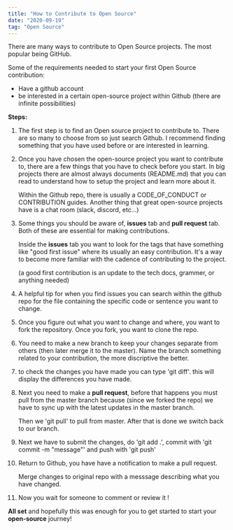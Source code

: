 ```yaml
---
title: "How to Contribute to Open Source"
date: "2020-09-19"
tag: "Open Source"
---
```


There are many ways to contribute to Open Source projects. The most popular being GitHub.

Some of the requirements needed to start your first Open Source contribution:

- Have a github account
- be interested in a certain open-source project within Github (there are infinite possibilities)

**Steps:**

1. The first step is to find an Open source project to contribute to. There are so many to choose from so just search Github. I recommend finding something that you have used before or are interested in learning.

2. Once you have chosen the open-source project you want to contribute to, there are a few things that you have to check before you start. In big projects there are almost always documents (README.md) that you can read to understand how to setup the project and learn more about it.

   Within the Github repo, there is usually a CODE_OF_CONDUCT or CONTRIBUTION guides. Another thing that great open-source projects have is a chat room (slack, discord, etc...)

3. Some things you should be aware of, **issues** tab and **pull request** tab. Both of these are essential for making contributions.

   Inside the **issues** tab you want to look for the tags that have something like "good first issue" where its usually an easy contribution. It's a way to become more familiar with the cadence of contributing to the project.

   (a good first contribution is an update to the tech docs, grammer, or anything needed)

4. A helpful tip for when you find issues you can search within the github repo for the file containing the specific code or sentence you want to change.

5. Once you figure out what you want to change and where, you want to fork the repository. Once you fork, you want to clone the repo.

6. You need to make a new branch to keep your changes separate from others (then later merge it to the master). Name the branch something related to your contribution, the more discriptive the better.

7. to check the changes you have made you can type 'git diff'. this will display the differences you have made.

8. Next you need to make a **pull request**, before that happens you must pull from the master branch because (since we forked the repo) we have to sync up with the latest updates in the master branch.

   Then we 'git pull' to pull from master. After that is done we switch back to our branch.

9. Next we have to submit the changes, do 'git add .', commit with 'git commit -m "message"' and push with 'git push'

10. Return to Github, you have have a notification to make a pull request.

    Merge changes to original repo with a messsage describing what you have changed.

11. Now you wait for someone to comment or review it !

**All set** and hopefully this was enough for you to get started to start your **open-source** journey!
